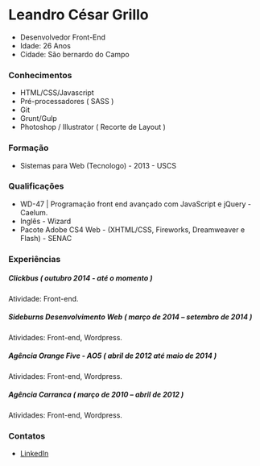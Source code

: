 # Leandro César Grillo
- Desenvolvedor Front-End
- Idade: 26 Anos
- Cidade: São bernardo do Campo

### Conhecimentos
- HTML/CSS/Javascript
- Pré-processadores ( SASS )
- Git
- Grunt/Gulp
- Photoshop / Illustrator ( Recorte de Layout )

### Formação
- Sistemas para Web (Tecnologo) - 2013 - USCS

### Qualificações
- WD-47 | Programação front end avançado com JavaScript e jQuery - Caelum.
- Inglês - Wizard
- Pacote Adobe CS4 Web - (XHTML/CSS, Fireworks, Dreamweaver e Flash) - SENAC

### Experiências

##### Clickbus ( outubro 2014 - até o momento )
Atividade: Front-end.

##### Sideburns Desenvolvimento Web ( março de 2014 – setembro de 2014 )
Atividades: Front-end, Wordpress.

##### Agência Orange Five - AO5 ( abril de 2012 até maio de 2014 )
Atividades: Front-end, Wordpress.

##### Agência Carranca ( março de 2010 – abril de 2012 )
Atividades: Front-end, Wordpress.


### Contatos
- [LinkedIn](http://br.linkedin.com/in/leandrocgrillo)
